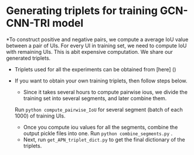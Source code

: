 # Generating triplets for training GCN-CNN-TRI model

*To construct positive and negative pairs, we compute a average IoU value between a pair of UIs. For every UI in training set, we need to compute IoU with remaining UIs. This is abit expensive computation. We share our generated triplets.

* Triplets used for all the experiments can be obtained from [here] ()

* If you want to obtain your own training triplets, then follow steps below.
	* Since it takes several hours to compute pairwise ious, we divide the training set into several segments, and later combine them.
	
	Run `python compute_pairwise_IoU` for several segment (batch of each 1000) of training UIs. 
	* Once you compute iou values for all the segments, combine the output pickle files into one.
	Run `python combine_segments.py` .
	* Next, run `get_APN_triplet_dict.py` to get the final dictionary of the triplets. 